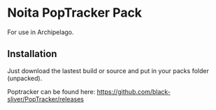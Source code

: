 # Noita PopTracker Pack

For use in Archipelago.

## Installation

Just download the lastest build or source and put in your packs folder (unpacked).

Poptracker can be found here: https://github.com/black-sliver/PopTracker/releases
